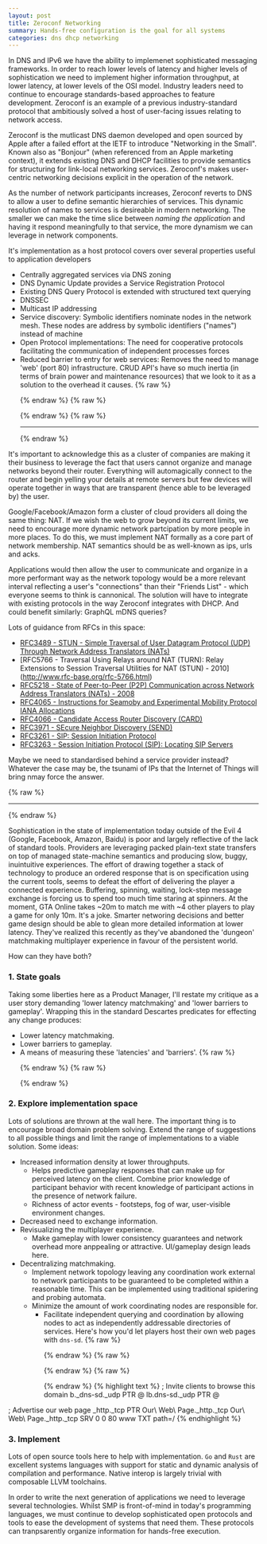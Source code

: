 ```yaml
---
layout: post
title: Zeroconf Networking
summary: Hands-free configuration is the goal for all systems
categories: dns dhcp networking
---
```


In DNS and IPv6 we have the ability to implemenet sophisticated messaging frameworks. In order to reach lower levels of latency and higher levels of sophistication we need to implement higher information throughput, at lower latency, at lower levels of the OSI model. Industry leaders need to continue to encourage standards-based approaches to feature development. Zeroconf is an example of a previous industry-standard protocol that ambitiously solved a host of user-facing issues relating to network access.

Zeroconf is the mutlicast DNS daemon developed and open sourced by Apple after a failed effort at the IETF to introduce "Networking in the Small". Known also as "Bonjour" (when referenced from an Apple marketing context), it extends existing DNS and DHCP facilities to provide semantics for structuring for link-local networking services. Zeroconf's makes user-centric networking decisions explicit in the operation of the network.

As the number of network participants increases, Zeroconf reverts to DNS to allow a user to define semantic hierarchies of services. This dynamic resolution of names to services is desireable in modern networking. The smaller we can make the time slice between *naming the application* and having it respond meaningfully to that service, the more dynamism we can leverage in network components.

It's implementation as a host protocol covers over several properties useful to application developers
- Centrally aggregated services via DNS zoning
- DNS Dynamic Update provides a Service Registration Protocol
- Existing DNS Query Protocol is extended with structured text querying
- DNSSEC
- Multicast IP addressing
- Service discovery: Symbolic identifiers nominate nodes in the network mesh. These nodes are address by symbolic identifiers ("names") instead of machine
- Open Protocol implementations: The need for cooperative protocols facilitating the communication of independent processes forces 
- Reduced barrier to entry for web services: Removes the need to manage 'web' (port 80) infrastructure. CRUD API's have so much inertia (in terms of brain power and maintenance resources) that we look to it as a solution to the overhead it causes.
{% raw %}<p></p>{% endraw %}
{% raw %}<p></p>{% endraw %}
{% raw %}<hr />{% endraw %}

It's important to acknowledge this as a cluster of companies are making it their business to leverage the fact that users cannot organize and manage networks beyond their router. Everything will automagically connect to the router and begin yelling your details at remote servers but few devices will operate together in ways that are transparent (hence able to be leveraged by) the user.

Google/Facebook/Amazon form a cluster of cloud providers all doing the same thing: NAT. If we wish the web to grow beyond its current limits, we need to encourage more dynamic network partcipation by more people in more places. To do this, we must implement NAT formally as a core part of network membership. NAT semantics should be as well-known as ips, urls and acks.

Applications would then allow the user to communicate and organize in a more performant way as the network topology would be a more relevant interval reflecting a user's "connections" than their "Friends List" - which everyone seems to think is cannonical. The solution will have to integrate with existing protocols in the way Zeroconf integrates with DHCP. And could benefit similarly: GraphQL mDNS queries?

Lots of guidance from RFCs in this space:

- [RFC3489 - STUN - Simple Traversal of User Datagram Protocol (UDP) Through Network Address Translators (NATs)](http://www.rfc-base.org/rfc-3489.html)
- [RFC5766 - Traversal Using Relays around NAT (TURN): Relay Extensions to Session Traversal Utilities for NAT (STUN) - 2010] (http://www.rfc-base.org/rfc-5766.html)
- [RFC5218 - State of Peer-to-Peer (P2P) Communication across Network Address Translators (NATs) - 2008](http://www.rfc-base.org/rfc-5128.html)
- [RFC4065 - Instructions for Seamoby and Experimental Mobility Protocol IANA Allocations](http://www.rfc-base.org/rfc-4065.html)
- [RFC4066 - Candidate Access Router Discovery (CARD)](http://www.rfc-base.org/rfc-4066.html)
- [RFC3971 - SEcure Neighbor Discovery (SEND)](http://www.rfc-base.org/rfc-3971.html)
- [RFC3261 - SIP: Session Initiation Protocol](http://www.rfc-base.org/rfc-3261.html)
- [RFC3263 - Session Initiation Protocol (SIP): Locating SIP Servers](http://www.rfc-base.org/rfc-3263.html)

Maybe we need to standardised behind a service provider instead? Whatever the case may be, the tsunami of IPs that the Internet of Things will bring nmay force the answer.

{% raw %}<hr />{% endraw %}

Sophistication in the state of implementation today outside of the Evil 4 (Google, Facebook, Amazon, Baidu) is poor and largely reflective of the lack of standard tools. Providers are leveraging packed plain-text state transfers on top of managed state-machine semantics and producing slow, buggy, inuintuitive experiences. The effort of drawing together a stack of technology to produce an ordered response that is on specification using the current tools, seems to defeat the effort of delivering the player a connected experience. Buffering, spinning, waiting, lock-step message exchange is forcing us to spend too much time staring at spinners. At the moment, GTA Online takes ~20m to match me with ~4 other players to play a game for only 10m. It's a joke. Smarter networing decisions and better game design should  be able to glean more detailed information at lower latency. They've realized this recently as they've abandoned the 'dungeon' matchmaking multiplayer experience in favour of the persistent world.

How can they have both?

### 1. State goals
Taking some liberties here as a Product Manager, I'll restate my critique as a user story demanding 'lower latency matchmaking' and 'lower barriers to gameplay'. Wrapping this in the standard Descartes predicates for effecting any change produces:

- Lower latency matchmaking.
- Lower barriers to gameplay.
- A means of measuring these 'latencies' and 'barriers'.
{% raw %}<p></p>{% endraw %}
{% raw %}<p></p>{% endraw %}
### 2. Explore implementation space
Lots of solutions are thrown at the wall here. The important thing is to encourage broad domain problem solving. Extend the range of suggestions to all possible things and limit the range of implementations to a viable solution. Some ideas:
- Increased information density at lower throughputs.
  - Helps predictive gameplay responses that can make up for perceived latency on the client. Combine prior knowledge of participant behavior with recent knowledge of participant actions in the presence of network failure.
  - Richness of actor events - footsteps, fog of war, user-visible environment changes.
- Decreased need to exchange information.
- Revisualizing the multiplayer experience.
  - Make gameplay with lower consistency guarantees and network overhead more anppealing or attractive. UI/gameplay design leads here.
- Decentralizing matchmaking.
  - Implement network topology leaving any coordination work external to network participants to be guaranteed to be completed within a reasonable time. This can be implemented using traditional spidering and probing automata.
  - Minimize the amount of work coordinating nodes are responsible for.
    - Facilitate independent querying and coordination by allowing nodes to act as independently addressable directories of services. Here's how you'd let players host their own web pages with `dns-sd`.
{% raw %}<p></p>{% endraw %}
{% raw %}<p></p>{% endraw %}
{% raw %}<p></p>{% endraw %}
{% highlight text %}
; Invite clients to browse this domain
b._dns-sd._udp	    	   	       PTR  	  @
lb.dns-sd._udp			       PTR  	  @

; Advertise our web page
_http._tcp			       PTR	Our\ Web\ Page._http._tcp
Our\ Web\ Page._http._tcp	       SRV	0 0 80 www
          			       TXT	path=/
{% endhighlight %}

### 3. Implement
Lots of open source tools here to help with implementation. `Go` and `Rust` are excellent systems languages with support for static and dynamic analysis of compilation and performance. Native interop is largely trivial with composable LLVM toolchains.

In order to write the next generation of applications we need to leverage several technologies. Whilst SMP is front-of-mind in today's programming languages, we must continue to develop sophisticated open protocols and tools to ease the development of systems that need them. These protocols can tranpsarently organize information for hands-free execution.